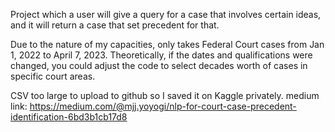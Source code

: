 Project which a user will give a query for a case that involves certain ideas, and it will return a case that set precedent for that.

Due to the nature of my capacities, only takes Federal Court cases from Jan 1, 2022 to April 7, 2023.
Theoretically, if the dates and qualifications were changed, you could adjust the code to select decades worth of cases in specific court areas. 

CSV too large to upload to github so I saved it on Kaggle privately.
medium link: https://medium.com/@mjj.yoyogi/nlp-for-court-case-precedent-identification-6bd3b1cb17d8
